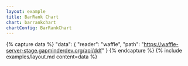 ```yaml
---
layout: example
title: BarRank Chart
chart: barrankchart
chartConfig: BarRankChart
---
```


{% capture data %}
  "data": {
    "reader": "waffle",
    "path": "https://waffle-server-stage.gapminderdev.org/api/ddf"
  }
{% endcapture %}
{% include examples/layout.md content=data %}